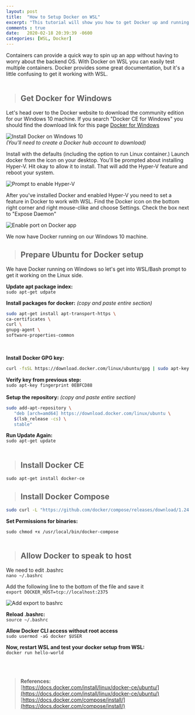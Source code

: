 ```yaml
---
layout: post
title:  "How to Setup Docker on WSL"
excerpt: "This tutorial will show you how to get Docker up and running on Windows 10 WSL"
comments : true
date:   2020-02-18 20:39:39 -0600
categories: [WSL, Docker]
---
```


 Containers can provide a quick way to spin up an app without having to worry about the backend OS. With Docker on WSL you can easily test multiple containers. Docker provides some great documentation, but it's a little confusing to get it working with WSL. 
<br/>
<br/>
> ## Get Docker for Windows ##  

Let's head over to the Docker website to download the community edition for our Windows 10 machine. If you search "Docker CE for Windows" you should find the download link for this page [Docker for Windows](https://hub.docker.com/editions/community/docker-ce-desktop-windows)  

![Install Docker on Windows 10]({{site.baseurl}}/assets/img/docker/docker-install-windows.png "Install Docker on Windows")  
*(You'll need to create a Docker hub account to download)*  


Install with the defaults (including the option to run Linux container.) Launch docker from the icon on your desktop. You'll be prompted about installing Hyper-V. Hit okay to allow it to install. That will add the Hyper-V feature and reboot your system.  

![Prompt to enable Hyper-V]({{site.baseurl}}/assets/img/docker/docker-install-hyperv.png "Allow Hyper-V feature to install")  

After you've installed Docker and enabled Hyper-V you need to set a feature in Docker to work with WSL. Find the Docker icon on the bottom right corner and right mouse-clike and choose Settings. Check the box next to "Expose Daemon" 

![Enable port on Docker app]({{site.baseurl}}/assets/img/docker/docker-install-switch.png "Enable ports on Docker app")  

We now have Docker running on our Windows 10 machine.    

>## Prepare Ubuntu for Docker setup ##  

We have Docker running on Windows so let's get into WSL/Bash prompt to get it working on the Linux side.  

__Update apt package index:__  
``` sudo apt-get udpate ```  

__Install packages for docker:__ *(copy and paste entire section)*    
```bash
sudo apt-get install apt-transport-https \  
ca-certificates \ 
curl \ 
gnupg-agent \ 
software-properties-common 
```  
<br/>

__Install Docker GPG key:__  
``` bash
curl -fsSL https://download.docker.com/linux/ubuntu/gpg | sudo apt-key add -
```  

__Verify key from previous step:__  
``` sudo apt-key fingerprint 0EBFCD88 ```  
<br/>
__Setup the repository:__ *(copy and paste entire section)*   
```bash
sudo add-apt-repository \
   "deb [arch=amd64] https://download.docker.com/linux/ubuntu \
   $(lsb_release -cs) \
   stable"
```  

__Run Update Again:__  
``` sudo apt-get update ```  
<br/>


>## Install Docker CE ##    

``` sudo apt-get install docker-ce ```  

>## Install Docker Compose ##    

```bash
sudo curl -L "https://github.com/docker/compose/releases/download/1.24.1/docker-compose-$(uname -s)-$(uname -m)" -o /usr/local/bin/docker-compose
```
__Set Permissions for binaries:__    

``` sudo chmod +x /usr/local/bin/docker-compose ```  
<br/>


>## Allow Docker to speak to host ##  

We need to edit .bashrc  
``` nano ~/.bashrc ```  

Add the following line to the bottom of the file and save it   
``` export DOCKER_HOST=tcp://localhost:2375 ```  

![Add export to bashrc]({{site.baseurl}}/assets/img/docker/docker-install-bashrc.png "Add export to bashrc")  

__Reload .bashrc:__  
``` source ~/.bashrc ```  

__Allow Docker CLI access without root access__  
``` sudo usermod -aG docker $USER ```  

__Now, restart WSL and test your docker setup from WSL:__  
``` docker run hello-world ```  

<br/>
<br/>


>__References:__  
[https://docs.docker.com/install/linux/docker-ce/ubuntu/](https://docs.docker.com/install/linux/docker-ce/ubuntu/)  
[https://docs.docker.com/compose/install/](https://docs.docker.com/compose/install/)  














 




























